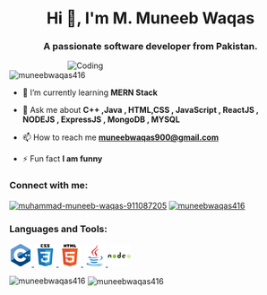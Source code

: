 <h1 align="center">Hi 👋, I'm M. Muneeb Waqas</h1>
<h3 align="center">A passionate software developer from Pakistan.</h3>
<img align="right" alt="Coding" width="400" src="https://as2.ftcdn.net/v2/jpg/02/78/37/47/1000_F_278374738_ypRn0utOVnebuhmpSrDiwkzFsdqEm0aa.jpg">


<p align="left"> <img src="https://komarev.com/ghpvc/?username=muneebwaqas416&label=Profile%20views&color=0e75b6&style=flat" alt="muneebwaqas416" /> </p>

- 🌱 I’m currently learning **MERN Stack**

- 💬 Ask me about **C++ ,Java , HTML,CSS , JavaScript , ReactJS , NODEJS , ExpressJS , MongoDB , MYSQL**

- 📫 How to reach me **muneebwaqas900@gmail.com**

- ⚡ Fun fact **I am funny**

<h3 align="left">Connect with me:</h3>
<p align="left">
<a href="https://linkedin.com/in/muhammad-muneeb-waqas-911087205" target="blank"><img align="center" src="https://raw.githubusercontent.com/rahuldkjain/github-profile-readme-generator/master/src/images/icons/Social/linked-in-alt.svg" alt="muhammad-muneeb-waqas-911087205" height="30" width="40" /></a>
<a href="https://www.leetcode.com/muneebwaqas416" target="blank"><img align="center" src="https://raw.githubusercontent.com/rahuldkjain/github-profile-readme-generator/master/src/images/icons/Social/leet-code.svg" alt="muneebwaqas416" height="30" width="40" /></a>
</p>

<h3 align="left">Languages and Tools:</h3>
<p align="left"> <a href="https://www.w3schools.com/cpp/" target="_blank" rel="noreferrer"> <img src="https://raw.githubusercontent.com/devicons/devicon/master/icons/cplusplus/cplusplus-original.svg" alt="cplusplus" width="40" height="40"/> </a> <a href="https://www.w3schools.com/css/" target="_blank" rel="noreferrer"> <img src="https://raw.githubusercontent.com/devicons/devicon/master/icons/css3/css3-original-wordmark.svg" alt="css3" width="40" height="40"/> </a> <a href="https://www.w3.org/html/" target="_blank" rel="noreferrer"> <img src="https://raw.githubusercontent.com/devicons/devicon/master/icons/html5/html5-original-wordmark.svg" alt="html5" width="40" height="40"/> </a> <a href="https://www.java.com" target="_blank" rel="noreferrer"> <img src="https://raw.githubusercontent.com/devicons/devicon/master/icons/java/java-original.svg" alt="java" width="40" height="40"/> </a> <a href="https://nodejs.org" target="_blank" rel="noreferrer"> <img src="https://raw.githubusercontent.com/devicons/devicon/master/icons/nodejs/nodejs-original-wordmark.svg" alt="nodejs" width="40" height="40"/> </a> </p>

<p><img align="left" src="https://github-readme-stats.vercel.app/api/top-langs?username=muneebwaqas416&show_icons=true&locale=en&layout=compact" alt="muneebwaqas416" /></p>

<p>&nbsp;<img align="center" src="https://github-readme-stats.vercel.app/api?username=muneebwaqas416&show_icons=true&locale=en" alt="muneebwaqas416" /></p>
